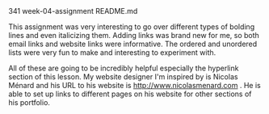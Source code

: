 <!--  --> 341 week-04-assignment README.md

This assignment was very interesting to go over different types of bolding lines and even italicizing them. Adding links was brand new for me, so both email links and website links were informative. The ordered and unordered lists were very fun to make and interesting to experiment with.

All of these are going to be incredibly helpful especially the hyperlink section of this lesson. My website designer I'm inspired by is Nicolas Ménard and his URL to his website is
http://www.nicolasmenard.com . He is able to set up links to different pages on his website for other sections of his portfolio.

